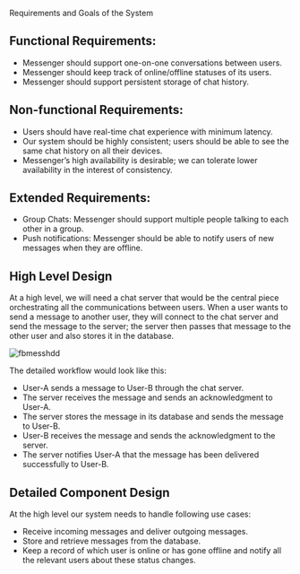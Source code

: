 Requirements and Goals of the System
## Functional Requirements:

* Messenger should support one-on-one conversations between users.
* Messenger should keep track of online/offline statuses of its users.
* Messenger should support persistent storage of chat history.

## Non-functional Requirements:
* Users should have real-time chat experience with minimum latency.
* Our system should be highly consistent; users should be able to see the same chat history on all their devices.
* Messenger’s high availability is desirable; we can tolerate lower availability in the interest of consistency.

## Extended Requirements:
* Group Chats: Messenger should support multiple people talking to each other in a group.
* Push notifications: Messenger should be able to notify users of new messages when they are offline.

## High Level Design
At a high level, we will need a chat server that would be the central piece orchestrating all the communications between users. When a user wants to send a message to another user, they will connect to the chat server and send the message to the server; the server then passes that message to the other user and also stores it in the database.

![fbmesshdd](https://user-images.githubusercontent.com/6800366/37703551-0ddfef5e-2d1c-11e8-9985-e7bac9b0b97e.png)

The detailed workflow would look like this:

* User-A sends a message to User-B through the chat server.
* The server receives the message and sends an acknowledgment to User-A.
* The server stores the message in its database and sends the message to User-B.
* User-B receives the message and sends the acknowledgment to the server.
* The server notifies User-A that the message has been delivered successfully to User-B.

## Detailed Component Design

At the high level our system needs to handle following use cases:

* Receive incoming messages and deliver outgoing messages.
* Store and retrieve messages from the database.
* Keep a record of which user is online or has gone offline and notify all the relevant users about these status changes.



